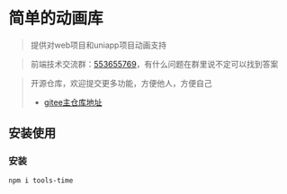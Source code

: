 # 简单的动画库
> 提供对web项目和uniapp项目动画支持

> 前端技术交流群：<a href="https://jq.qq.com/?_wv=1027&k=Erh7LBKn" target="_blank">553655769</a>，有什么问题在群里说不定可以找到答案


> 开源仓库，欢迎提交更多功能，方便他人，方便自己
> - <a href="https://gitee.com/veigarchen/tools-time" target="_blank">gitee主仓库地址</a>

## 安装使用

### 安装
```
npm i tools-time
```